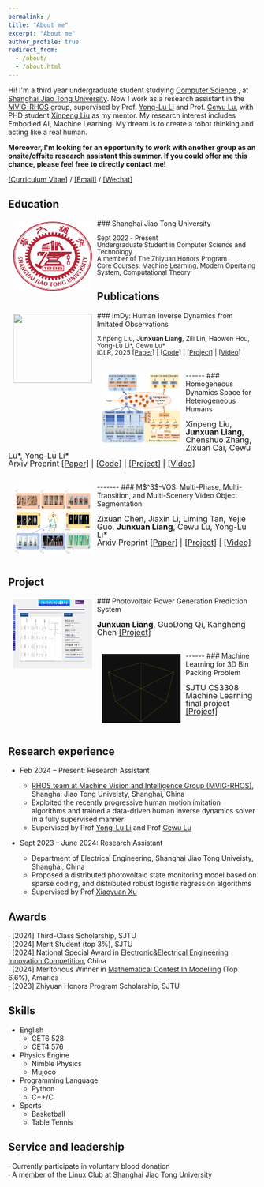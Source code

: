 ```yaml
---
permalink: /
title: "About me"
excerpt: "About me"
author_profile: true
redirect_from: 
  - /about/
  - /about.html
---
```


Hi! I'm a third year undergraduate student studying [Computer Science](https://www.cs.sjtu.edu.cn/) , at [Shanghai Jiao Tong University](https://www.sjtu.edu.cn/). Now I work as a research assistant in the [MVIG-RHOS](https://mvig-rhos.com/) group, supervised by Prof. [Yong-Lu Li](https://dirtyharrylyl.github.io/) and Prof. [Cewu Lu](https://www.mvig.org/), with PHD student [Xinpeng Liu](https://foruck.github.io/) as my mentor. My research interest includes Embodied AI, Machine Learning. My dream is to create a robot thinking and acting like a real human.

**Moreover, I'm looking for an opportunity to work with another group as an onsite/offsite research assistant this summer. If you could offer me this chance, please feel free to directly contact me!**

<!-- [Email](whitefork@sjtu.edu.cn) / [Github](https://github.com/hitefork)  -->

[[Curriculum Vitae]](../files/RenderCV.pdf) / [[Email]](whitefork@sjtu.edu.cn) / [[Wechat]](../images/wechat.png)



Education
------
<img style="float: left; margin:5px 10px" src="../images/logo.png" width="160" height="140">
### Shanghai Jiao Tong University
<p style="line-height:1.0">
<font size="2">
Sept 2022 - Present<br />
Undergraduate Student in Computer Science and Technology<br />
A member of The Zhiyuan Honors Program<br />
Core Courses: Machine Learning, Modern Opertaing System, Computational Theory<br />
</font>
</p>


Publications 
------
<img style="float: left; margin:5px 10px" src="../files/walking.gif" width="160" height="140">
### ImDy: Human Inverse Dynamics from Imitated Observations
<p style="line-height:1.0">
<font size="2">
Xinpeng Liu, <strong>Junxuan Liang</strong>, Zili Lin, Haowen Hou, Yong-Lu Li*, Cewu Lu*<br />
ICLR, 2025
<a href="https://arxiv.org/abs/2410.17610">[Paper]</a> | 
<a href="https://github.com/Foruck/ImDy">[Code]</a> |
<a href="https://foruck.github.io/ImDy/">[Project]</a> |
<a href="https://www.youtube.com/watch?v=qDL8V2evAQQ">[Video]</a>
<br />
</font>
</p>
<br />
------
<img style="float: left; margin:5px 10px" src="../images/hdys.png" width="160" height="140">
### Homogeneous Dynamics Space for Heterogeneous Humans
<p style="line-height:1.0">
<font size="3">
Xinpeng Liu, <strong>Junxuan Liang</strong>, Chenshuo Zhang, Zixuan Cai, Cewu Lu*, Yong-Lu Li*<br />
Arxiv Preprint
<a href="https://arxiv.org/abs/2412.06146">[Paper]</a> | 
<a href="https://github.com/Foruck/HDyS">[Code]</a> |
<a href="https://foruck.github.io/HDyS/">[Project]</a> |
<a href="https://www.youtube.com/watch?v=Gq1tVjgELBU">[Video]</a>
<br />
</font>
</p>
<br />
-------
<img style="float: left; margin:5px 10px" src="../images/VOS.png" width="160" height="140">
### M$^3$-VOS: Multi-Phase, Multi-Transition, and Multi-Scenery Video Object Segmentation
<p style="line-height:1.0">
<font size="3">
Zixuan Chen, Jiaxin Li, Liming Tan, Yejie Guo, <strong>Junxuan Liang</strong>, Cewu Lu, Yong-Lu Li* <br />
Arxiv Preprint
<a href="https://arxiv.org/abs/2412.13803">[Paper]</a> | 
<a href="https://zixuan-chen.github.io/M-cube-VOS.github.io/">[Project]</a> |
<a href="https://www.youtube.com/watch?v=K3M0QgKVQSI">[Video]</a>
<br />
</font>
</p>
<br />

Project
------
<img style="float: left; margin:5px 10px" src="../images/powersystem.png" width="160" height="140">
### Photovoltaic Power Generation Prediction System
<p style="line-height:1.0">
<font size="3">
<strong>Junxuan Liang</strong>, GuoDong Qi, Kangheng Chen
<a href="https://github.com/hitefork/Photovoltaic-Power-Generation-Prediction-System">[Project]</a> 
<br />
</font>
</p>
<br />
------
<img style="float: left; margin:5px 10px" src="../images/boxpacking.gif" width="160" height="140">
### Machine Learning for 3D Bin Packing Problem
<p style="line-height:1.0">
<font size="3">
SJTU CS3308 Machine Learning final project
<a href="https://github.com/hitefork/ML-proj-BPP">[Project]</a> 
<br />
</font>
</p>
<br />





Research experience
------
* Feb 2024 – Present: Research Assistant
  * [RHOS team at Machine Vision and Intelligence Group (MVIG-RHOS)](https://mvig-rhos.com/), Shanghai Jiao Tong Univeisty, Shanghai, China
  * Exploited the recently progressive human motion imitation algorithms and trained a data-driven human inverse dynamics solver in a fully supervised manner
  * Supervised by Prof [Yong-Lu Li](https://dirtyharrylyl.github.io/) and Prof [Cewu Lu](https://www.mvig.org/)

* Sept 2023 – June 2024: Research Assistant
  * Department of Electrical Engineering, Shanghai Jiao Tong Univeisty, Shanghai, China
  * Proposed a distributed photovoltaic state monitoring model based on sparse coding, and distributed robust logistic regression algorithms
  * Supervised by Prof [Xiaoyuan Xu](https://xiaoyuan-xu.github.io/)

Awards
------
∙ [2024] Third-Class Scholarship, SJTU<br />
∙ [2024] Merit Student (top 3%), SJTU<br />
∙ [2024] National Special Award in [Electronic&Electrical Engineering Innovation Competition](https://eeeic.ces.org.cn/), China<br />
∙ [2024] Meritorious Winner in [Mathematical Contest In Modelling](https://www.comap.com/contests/mcm-icm) (Top 6.6%), America<br />
∙ [2023] Zhiyuan Honors Program Scholarship, SJTU<br />






Skills
------
* English
  * CET6 528
  * CET4 576
* Physics Engine
  * Nimble Physics
  * Mujoco
* Programming Language
  * Python
  * C++/C
* Sports
  * Basketball
  * Table Tennis

  
Service and leadership
------
∙ Currently participate in voluntary blood donation<br />
∙ A member of the Linux Club at Shanghai Jiao Tong University<br />



<!-- [Email](whitefork@sjtu.edu.cn) / [Github](https://github.com/hitefork)  -->
